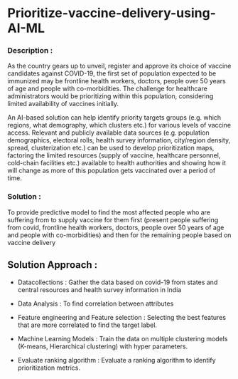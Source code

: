 # Prioritize-vaccine-delivery-using-AI-ML

### Description : 
As the country gears up to unveil, register and approve its choice of vaccine candidates against COVID-19, the first set of population expected to be immunized may be frontline health workers, doctors, people over 50 years of age and people with co-morbidities. The challenge for healthcare administrators would be  prioritizing within this population, considering limited availability of vaccines initially.

An AI-based solution can help identify priority targets groups (e.g. which regions, what demography, which clusters etc.) for various levels of vaccine access. Relevant and publicly available data sources (e.g. population demographics, electoral rolls, health survey information, city/region density, spread, clusterization etc.) can be used to develop prioritization maps, factoring the limited resources (supply of vaccine, healthcare personnel, cold-chain facilities etc.) available to health authorities and showing how it will change as more of this population gets vaccinated over a period of time.

### Solution :

To provide predictive model to find the most affected people who are suffering from to supply vaccine for them first (present people suffering from covid, frontline health workers, doctors, people over 50 years of age and people with co-morbidities) and then for the remaining people based on vaccine delivery


## Solution Approach :
* Datacollections : 
Gather the data based on covid-19 from states and central resources and health survey information in India








* Data Analysis :
To find correlation between attributes

* Feature engineering and Feature selection :
Selecting the best features that are more correlated to find the target label.

* Machine Learning Models :
Train the data on multiple clustering models (K-means, Hierarchical clustering) with hyper parameters. 

* Evaluate ranking algorithm :
Evaluate a ranking algorithm to identify prioritization metrics.










